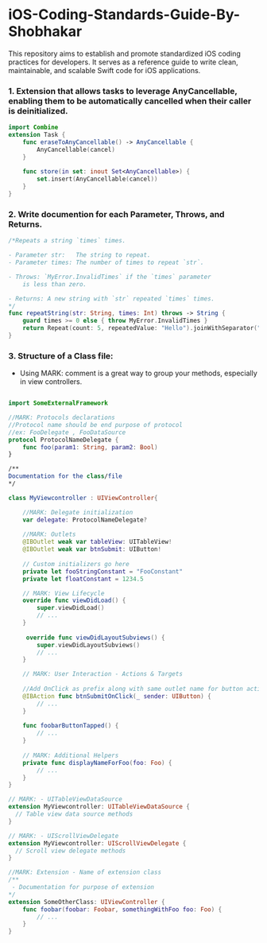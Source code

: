 # iOS-Coding-Standards-Guide-By-Shobhakar
This repository aims to establish and promote standardized iOS coding practices for developers. It serves as a reference guide to write clean, maintainable, and scalable Swift code for iOS applications.

### 1. Extension that allows tasks to leverage AnyCancellable, enabling them to be automatically cancelled when their caller is deinitialized.
```swift
import Combine
extension Task {
    func eraseToAnyCancellable() -> AnyCancellable {
        AnyCancellable(cancel)
    }
    
    func store(in set: inout Set<AnyCancellable>) {
        set.insert(AnyCancellable(cancel))
    }
}
```
### 2. Write documention for each Parameter, Throws, and Returns.
```swift
/*Repeats a string `times` times.

- Parameter str:   The string to repeat.
- Parameter times: The number of times to repeat `str`.

- Throws: `MyError.InvalidTimes` if the `times` parameter 
    is less than zero.

- Returns: A new string with `str` repeated `times` times.
*/
func repeatString(str: String, times: Int) throws -> String {
    guard times >= 0 else { throw MyError.InvalidTimes }
    return Repeat(count: 5, repeatedValue: "Hello").joinWithSeparator("")
}
```
### 3. Structure of a Class file:
- Using MARK: comment is a great way to group your methods, especially in view controllers.
```swift

import SomeExternalFramework

//MARK: Protocols declarations
//Protocol name should be end purpose of protocol
//ex: FooDelegate , FooDataSource
protocol ProtocolNameDelegate {
    func foo(param1: String, param2: Bool)
}

/**
Documentation for the class/file
*/

class MyViewcontroller : UIViewController{

    //MARK: Delegate initialization
    var delegate: ProtocolNameDelegate?
    
    //MARK: Outlets
    @IBOutlet weak var tableView: UITableView!
    @IBOutlet weak var btnSubmit: UIButton!
    
    // Custom initializers go here
    private let fooStringConstant = "FooConstant"
    private let floatConstant = 1234.5

    // MARK: View Lifecycle
    override func viewDidLoad() {
        super.viewDidLoad()
        // ...
    }
    
     override func viewDidLayoutSubviews() {
        super.viewDidLayoutSubviews()
        // ...
    }

    // MARK: User Interaction - Actions & Targets
    
    //Add OnClick as prefix along with same outlet name for button actions
    @IBAction func btnSubmitOnClick(_ sender: UIButton) {
        // ...
    }
    
    func foobarButtonTapped() {
        // ...
    }
    
    // MARK: Additional Helpers
    private func displayNameForFoo(foo: Foo) {
        // ...
    }
}

// MARK: - UITableViewDataSource
extension MyViewcontroller: UITableViewDataSource {
  // Table view data source methods
}

// MARK: - UIScrollViewDelegate
extension MyViewcontroller: UIScrollViewDelegate {
  // Scroll view delegate methods
}

//MARK: Extension - Name of extension class
/**
 - Documentation for purpose of extension
*/
extension SomeOtherClass: UIViewController {
    func foobar(foobar: Foobar, somethingWithFoo foo: Foo) {
        // ...
    }
}
```
